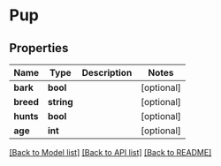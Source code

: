 # Pup

## Properties
Name | Type | Description | Notes
------------ | ------------- | ------------- | -------------
**bark** | **bool** |  | [optional] 
**breed** | **string** |  | [optional] 
**hunts** | **bool** |  | [optional] 
**age** | **int** |  | [optional] 

[[Back to Model list]](../README.md#documentation-for-models) [[Back to API list]](../README.md#documentation-for-api-endpoints) [[Back to README]](../README.md)

